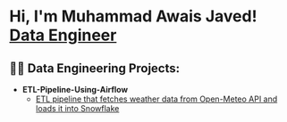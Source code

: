 
<h1>Hi, I'm Muhammad Awais Javed! <br/><a href="https://github.com/joshmadakor1">Data Engineer</a> <a href="https://www.linkedin.com/in/awaisjvd/"></a></h1>
<h2>👨‍💻 Data Engineering Projects:</h2>

- <b>ETL-Pipeline-Using-Airflow</b>
  - [ETL pipeline that fetches weather data from Open-Meteo API and loads it into Snowflake](https://github.com/awsjvd/Weather-ETL-pipeline)
  
  
